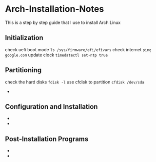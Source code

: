 # Arch-Installation-Notes
This is a step by step guide that I use to install Arch Linux

## Initialization
check uefi boot mode
``` ls /sys/firmware/efi/efivars ```
check internet
``` ping google.com ```
update clock
``` timedatectl set-ntp true ```
## Partitioning
check the hard disks
``` fdisk -l ```
use cfdisk to partition
``` cfdisk /dev/sda ```


*
## Configuration and Installation
*
*
## Post-Installation Programs
*
*

